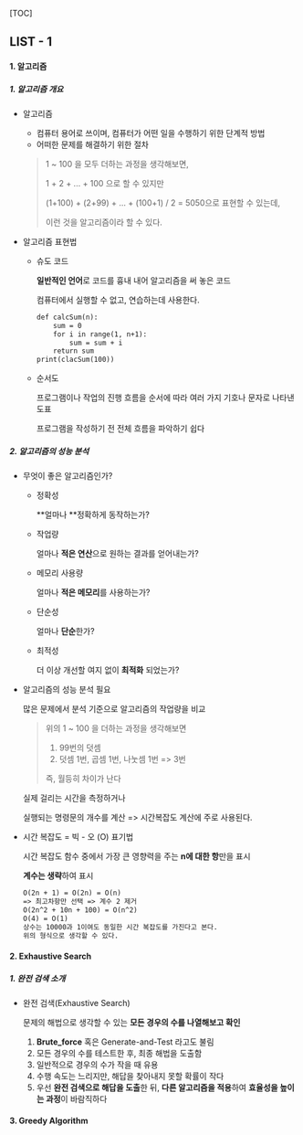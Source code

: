 [TOC]

## LIST - 1

#### 1. 알고리즘

##### 1. 알고리즘 개요

- 알고리즘

  - 컴퓨터 용어로 쓰이며, 컴퓨터가 어떤 일을 수행하기 위한 단계적 방법
  - 어떠한 문제를 해결하기 위한 절차

  > 1 ~ 100 을 모두 더하는 과정을 생각해보면,
  >
  > 1 + 2 + ... + 100 으로 할 수 있지만
  >
  > (1+100) + (2+99) + ... + (100+1) / 2 = 5050으로 표현할 수 있는데,
  >
  > 이런 것을 알고리즘이라 할 수 있다.

- 알고리즘 표현법

  - 슈도 코드

    **일반적인 언어**로 코드를 흉내 내어 알고리즘을 써 놓은 코드

    컴퓨터에서 실행할 수 없고, 연습하는데 사용한다.

    ```markdown
    def calcSum(n):
    	sum = 0
    	for i in range(1, n+1):
    		sum = sum + i
    	return sum
    print(clacSum(100))
    ```

  - 순서도

    프로그램이나 작업의 진행 흐름을 순서에 따라 여러 가지 기호나 문자로 나타낸 도표

    프로그램을 작성하기 전 전체 흐름을 파악하기 쉽다

    

##### 2. 알고리즘의 성능 분석

- 무엇이 좋은 알고리즘인가?

  - 정확성

    **얼마나 **정확하게 동작하는가?

  - 작업량

    얼마나 **적은 연산**으로 원하는 결과를 얻어내는가?

  - 메모리 사용량

    얼마나 **적은 메모리**를 사용하는가?

  - 단순성

    얼마나 **단순**한가?

  - 최적성

    더 이상 개선할 여지 없이 **최적화** 되었는가?

- 알고리즘의 성능 분석 필요

  많은 문제에서 분석 기준으로 알고리즘의 작업량을 비교

  > 위의 1 ~ 100 을 더하는 과정을 생각해보면
  >
  > 1. 99번의 덧셈
  > 2. 덧셈 1번, 곱셈 1번, 나눗셈 1번 => 3번
  >
  > 즉, 월등히 차이가 난다

  실제 걸리는 시간을 측정하거나

  실행되는 명령문의 개수를 계산 => 시간복잡도 계산에 주로 사용된다.

- 시간 복잡도 = 빅 - 오 (O) 표기법

  시간 복잡도 함수 중에서 가장 큰 영향력을 주는 **n에 대한 항**만을 표시

  **계수는 생략**하여 표시

  ```markdown
  O(2n + 1) = O(2n) = O(n)
  => 최고차항만 선택 => 계수 2 제거
  O(2n^2 + 10n + 100) = O(n^2)
  O(4) = O(1)
  상수는 10000과 1이여도 동일한 시간 복잡도를 가진다고 본다.
  위의 형식으로 생각할 수 있다.
  ```



#### 2. Exhaustive Search

##### 1. 완전 검색 소개

- 완전 검색(Exhaustive Search)

  문제의 해법으로 생각할 수 있는 **모든 경우의 수를 나열해보고 확인**

  1. **Brute_force** 혹은 Generate-and-Test 라고도 불림
  2. 모든 경우의 수를 테스트한 후, 최종 해법을 도출함
  3. 일반적으로 경우의 수가 작을 때 유용
  4. 수행 속도는 느리지만, 해답을 찾아내지 못할 확률이 작다
  5. 우선 **완전 검색으로 해답을 도출**한 뒤, **다른 알고리즘을 적용**하여 **효율성을 높이는 과정**이 바람직하다



#### 3. Greedy Algorithm

